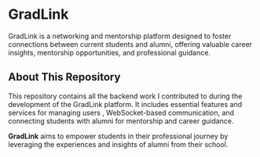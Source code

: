 # GradLink  

GradLink is a networking and mentorship platform designed to foster connections between current students and alumni, offering valuable career insights, mentorship opportunities, and professional guidance.  

## About This Repository  

This repository contains all the backend work I contributed to during the development of the GradLink platform. It includes essential features and services for managing users , WebSocket-based communication, and connecting students with alumni for mentorship and career guidance.  



**GradLink** aims to empower students in their professional journey by leveraging the experiences and insights of alumni from their school.  



